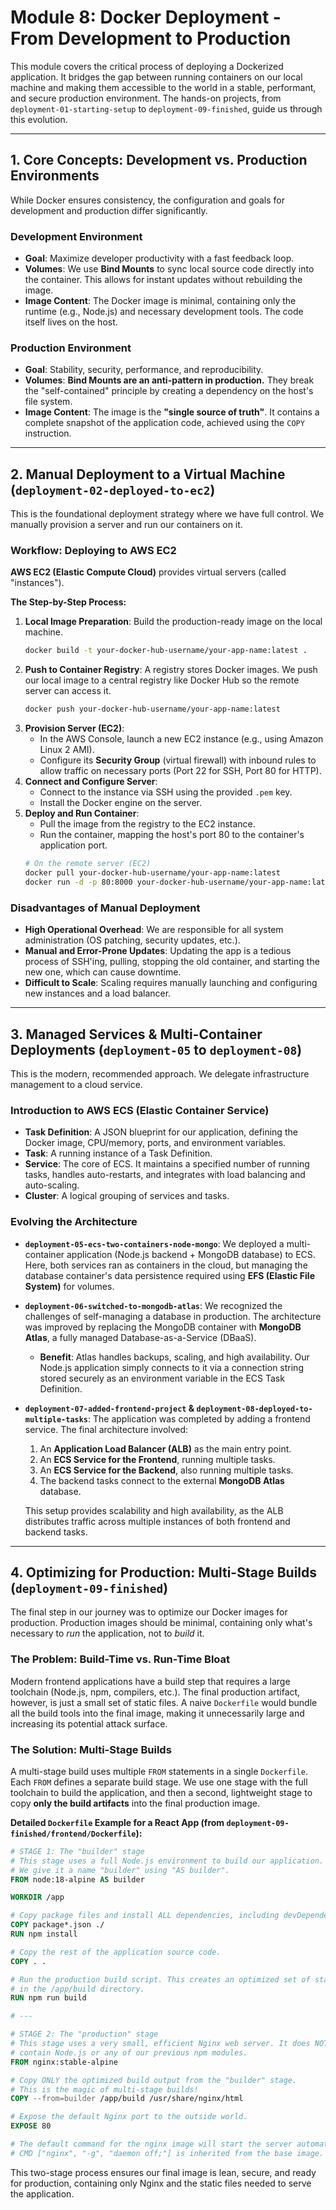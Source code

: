 # Module 8: Docker Deployment - From Development to Production

This module covers the critical process of deploying a Dockerized application. It bridges the gap between running containers on our local machine and making them accessible to the world in a stable, performant, and secure production environment. The hands-on projects, from `deployment-01-starting-setup` to `deployment-09-finished`, guide us through this evolution.

---

## 1. Core Concepts: Development vs. Production Environments

While Docker ensures consistency, the configuration and goals for development and production differ significantly.

### Development Environment
- **Goal**: Maximize developer productivity with a fast feedback loop.
- **Volumes**: We use **Bind Mounts** to sync local source code directly into the container. This allows for instant updates without rebuilding the image.
- **Image Content**: The Docker image is minimal, containing only the runtime (e.g., Node.js) and necessary development tools. The code itself lives on the host.

### Production Environment
- **Goal**: Stability, security, performance, and reproducibility.
- **Volumes**: **Bind Mounts are an anti-pattern in production.** They break the "self-contained" principle by creating a dependency on the host's file system.
- **Image Content**: The image is the **"single source of truth"**. It contains a complete snapshot of the application code, achieved using the `COPY` instruction.

---

## 2. Manual Deployment to a Virtual Machine (`deployment-02-deployed-to-ec2`)

This is the foundational deployment strategy where we have full control. We manually provision a server and run our containers on it.

### Workflow: Deploying to AWS EC2

**AWS EC2 (Elastic Compute Cloud)** provides virtual servers (called "instances").

**The Step-by-Step Process:**
1.  **Local Image Preparation**: Build the production-ready image on the local machine.
    ```bash
    docker build -t your-docker-hub-username/your-app-name:latest .
    ```
2.  **Push to Container Registry**: A registry stores Docker images. We push our local image to a central registry like Docker Hub so the remote server can access it.
    ```bash
    docker push your-docker-hub-username/your-app-name:latest
    ```
3.  **Provision Server (EC2)**:
    * In the AWS Console, launch a new EC2 instance (e.g., using Amazon Linux 2 AMI).
    * Configure its **Security Group** (virtual firewall) with inbound rules to allow traffic on necessary ports (Port 22 for SSH, Port 80 for HTTP).
4.  **Connect and Configure Server**:
    * Connect to the instance via SSH using the provided `.pem` key.
    * Install the Docker engine on the server.
5.  **Deploy and Run Container**:
    * Pull the image from the registry to the EC2 instance.
    * Run the container, mapping the host's port 80 to the container's application port.
    ```bash
    # On the remote server (EC2)
    docker pull your-docker-hub-username/your-app-name:latest
    docker run -d -p 80:8000 your-docker-hub-username/your-app-name:latest
    ```

### Disadvantages of Manual Deployment
- **High Operational Overhead**: We are responsible for all system administration (OS patching, security updates, etc.).
- **Manual and Error-Prone Updates**: Updating the app is a tedious process of SSH'ing, pulling, stopping the old container, and starting the new one, which can cause downtime.
- **Difficult to Scale**: Scaling requires manually launching and configuring new instances and a load balancer.

---

## 3. Managed Services & Multi-Container Deployments (`deployment-05` to `deployment-08`)

This is the modern, recommended approach. We delegate infrastructure management to a cloud service.

### Introduction to AWS ECS (Elastic Container Service)
- **Task Definition**: A JSON blueprint for our application, defining the Docker image, CPU/memory, ports, and environment variables.
- **Task**: A running instance of a Task Definition.
- **Service**: The core of ECS. It maintains a specified number of running tasks, handles auto-restarts, and integrates with load balancing and auto-scaling.
- **Cluster**: A logical grouping of services and tasks.

### Evolving the Architecture
- **`deployment-05-ecs-two-containers-node-mongo`**: We deployed a multi-container application (Node.js backend + MongoDB database) to ECS. Here, both services ran as containers in the cloud, but managing the database container's data persistence required using **EFS (Elastic File System)** for volumes.
- **`deployment-06-switched-to-mongodb-atlas`**: We recognized the challenges of self-managing a database in production. The architecture was improved by replacing the MongoDB container with **MongoDB Atlas**, a fully managed Database-as-a-Service (DBaaS).
    - **Benefit**: Atlas handles backups, scaling, and high availability. Our Node.js application simply connects to it via a connection string stored securely as an environment variable in the ECS Task Definition.
- **`deployment-07-added-frontend-project` & `deployment-08-deployed-to-multiple-tasks`**: The application was completed by adding a frontend service. The final architecture involved:
    1. An **Application Load Balancer (ALB)** as the main entry point.
    2. An **ECS Service for the Frontend**, running multiple tasks.
    3. An **ECS Service for the Backend**, also running multiple tasks.
    4. The backend tasks connect to the external **MongoDB Atlas** database.
    
    This setup provides scalability and high availability, as the ALB distributes traffic across multiple instances of both frontend and backend tasks.

---

## 4. Optimizing for Production: Multi-Stage Builds (`deployment-09-finished`)

The final step in our journey was to optimize our Docker images for production. Production images should be minimal, containing only what's necessary to *run* the application, not to *build* it.

### The Problem: Build-Time vs. Run-Time Bloat
Modern frontend applications have a build step that requires a large toolchain (Node.js, npm, compilers, etc.). The final production artifact, however, is just a small set of static files. A naive `Dockerfile` would bundle all the build tools into the final image, making it unnecessarily large and increasing its potential attack surface.

### The Solution: Multi-Stage Builds
A multi-stage build uses multiple `FROM` statements in a single `Dockerfile`. Each `FROM` defines a separate build stage. We use one stage with the full toolchain to build the application, and then a second, lightweight stage to copy **only the build artifacts** into the final production image.

**Detailed `Dockerfile` Example for a React App (from `deployment-09-finished/frontend/Dockerfile`):**

```dockerfile
# STAGE 1: The "builder" stage
# This stage uses a full Node.js environment to build our application.
# We give it a name "builder" using "AS builder".
FROM node:18-alpine AS builder

WORKDIR /app

# Copy package files and install ALL dependencies, including devDependencies.
COPY package*.json ./
RUN npm install

# Copy the rest of the application source code.
COPY . .

# Run the production build script. This creates an optimized set of static files
# in the /app/build directory.
RUN npm run build

# ---

# STAGE 2: The "production" stage
# This stage uses a very small, efficient Nginx web server. It does NOT
# contain Node.js or any of our previous npm modules.
FROM nginx:stable-alpine

# Copy ONLY the optimized build output from the "builder" stage.
# This is the magic of multi-stage builds!
COPY --from=builder /app/build /usr/share/nginx/html

# Expose the default Nginx port to the outside world.
EXPOSE 80

# The default command for the nginx image will start the server automatically.
# CMD ["nginx", "-g", "daemon off;"] is inherited from the base image.
```

This two-stage process ensures our final image is lean, secure, and ready for production, containing only Nginx and the static files needed to serve the application.
